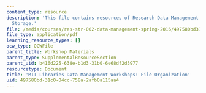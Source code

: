 ```yaml
---
content_type: resource
description: 'This file contains resources of Research Data Management: Sharing and
  Storage.'
file: /media/courses/res-str-002-data-management-spring-2016/497580bd31c004cc758a2afb0a115aa4_MITRES_STR_002S16_File.pdf
file_type: application/pdf
learning_resource_types: []
ocw_type: OCWFile
parent_title: Workshop Materials
parent_type: SupplementalResourceSection
parent_uid: b416d225-638e-b1d3-31b0-6e68df2d3977
resourcetype: Document
title: 'MIT Libraries Data Management Workshops: File Organization'
uid: 497580bd-31c0-04cc-758a-2afb0a115aa4
---
```

